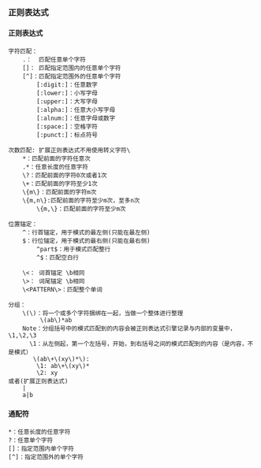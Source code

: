 ### 正则表达式
#### 正则表达式
    字符匹配：
        .：  匹配任意单个字符
        []： 匹配指定范围内的任意单个字符
        [^]：匹配指定范围外的任意单个字符
            [:digit:]：任意数字
            [:lower:]：小写字母
            [:upper:]：大写字母
            [:alpha:]：任意大小写字母
            [:alnum:]：任意字母或数字
            [:space:]：空格字符
            [:punct:]：标点符号

    次数匹配: 扩展正则表达式不用使用转义字符\
        *：匹配前面的字符任意次
        .*：任意长度的任意字符
        \?：匹配前面的字符0次或者1次
        \+：匹配前面的字符至少1次
        \{m\}：匹配前面的字符m次
        \{m,n\}:匹配前面的字符至少m次，至多n次
            \{m,\}：匹配前面的字符至少m次
    
    位置锚定：
        ^：行首锚定，用于模式的最左侧(只能在最左侧)
        $：行位锚定，用于模式的最右侧(只能在最右侧)
            ^part$：用于模式匹配整行
            ^$：匹配空白行
        
        \<： 词首锚定 \b相同 
        \>： 词尾锚定 \b相同
        \<PATTERN\>：匹配整个单词
    
    分组：
        \(\)：将一个或多个字符捆绑在一起，当做一个整体进行整理
             \(ab\)*ab
        Note：分组括号中的模式匹配到的内容会被正则表达式引擎记录与内部的变量中，\1,\2,\3
          \1：从左侧起，第一个左括号，开始，到右括号之间的模式匹配到的内容（是内容，不是模式）
           \(ab\+\(xy\)*\):
            \1: ab\+\(xy\)*
            \2: xy
    或者(扩展正则表达式)
        |
        a|b


#### 通配符
    *：任意长度的任意字符
    ?：任意单个字符
    []：指定范围内单个字符
    [^]：指定范围外的单个字符


        
